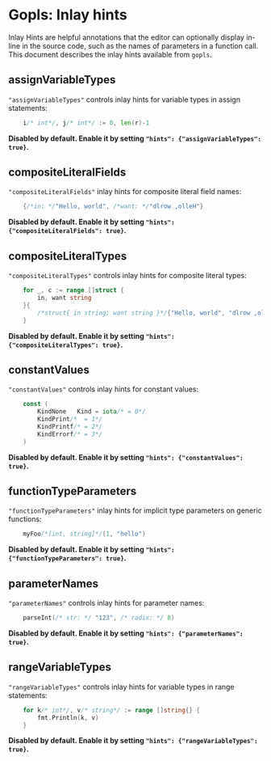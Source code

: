 # Gopls: Inlay hints

Inlay Hints are helpful annotations that the editor can optionally
display in-line in the source code, such as the names of parameters in
a function call. This document describes the inlay hints available
from `gopls`.

<!-- This portion is generated by doc/generate from golang.AllInlayHints. -->
<!-- BEGIN Hints: DO NOT MANUALLY EDIT THIS SECTION -->
## **assignVariableTypes**

`"assignVariableTypes"` controls inlay hints for variable types in assign statements:
```go
	i/* int*/, j/* int*/ := 0, len(r)-1
```


**Disabled by default. Enable it by setting `"hints": {"assignVariableTypes": true}`.**

## **compositeLiteralFields**

`"compositeLiteralFields"` inlay hints for composite literal field names:
```go
	{/*in: */"Hello, world", /*want: */"dlrow ,olleH"}
```


**Disabled by default. Enable it by setting `"hints": {"compositeLiteralFields": true}`.**

## **compositeLiteralTypes**

`"compositeLiteralTypes"` controls inlay hints for composite literal types:
```go
	for _, c := range []struct {
		in, want string
	}{
		/*struct{ in string; want string }*/{"Hello, world", "dlrow ,olleH"},
	}
```


**Disabled by default. Enable it by setting `"hints": {"compositeLiteralTypes": true}`.**

## **constantValues**

`"constantValues"` controls inlay hints for constant values:
```go
	const (
		KindNone   Kind = iota/* = 0*/
		KindPrint/*  = 1*/
		KindPrintf/* = 2*/
		KindErrorf/* = 3*/
	)
```


**Disabled by default. Enable it by setting `"hints": {"constantValues": true}`.**

## **functionTypeParameters**

`"functionTypeParameters"` inlay hints for implicit type parameters on generic functions:
```go
	myFoo/*[int, string]*/(1, "hello")
```


**Disabled by default. Enable it by setting `"hints": {"functionTypeParameters": true}`.**

## **parameterNames**

`"parameterNames"` controls inlay hints for parameter names:
```go
	parseInt(/* str: */ "123", /* radix: */ 8)
```


**Disabled by default. Enable it by setting `"hints": {"parameterNames": true}`.**

## **rangeVariableTypes**

`"rangeVariableTypes"` controls inlay hints for variable types in range statements:
```go
	for k/* int*/, v/* string*/ := range []string{} {
		fmt.Println(k, v)
	}
```


**Disabled by default. Enable it by setting `"hints": {"rangeVariableTypes": true}`.**

<!-- END Hints: DO NOT MANUALLY EDIT THIS SECTION -->
